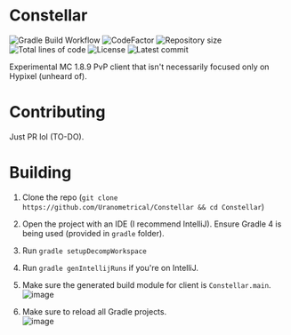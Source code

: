 # Constellar
![Gradle Build Workflow](https://github.com/Uranometrical/COnstellar/actions/workflows/gradle-build.yml/badge.svg)
![CodeFactor](https://www.codefactor.io/repository/github/Uranometrical/Constellar/badge)
![Repository size](https://img.shields.io/github/repo-size/Uranometrical/Constellar)
![Total lines of code](https://img.shields.io/tokei/lines/github/Uranometrical/Constellar)
![License](https://img.shields.io/github/license/Uranometrical/Constellar)
![Latest commit](https://img.shields.io/github/last-commit/Uranometrical/Constellar)

Experimental MC 1.8.9 PvP client that isn't necessarily focused only on Hypixel (unheard of).

# Contributing
Just PR lol (TO-DO).

# Building
1. Clone the repo (`git clone https://github.com/Uranometrical/Constellar && cd Constellar`)
2. Open the project with an IDE (I recommend IntelliJ). Ensure Gradle 4 is being used (provided in `gradle` folder).
3. Run `gradle setupDecompWorkspace`
4. Run `gradle genIntellijRuns` if you're on IntelliJ.
5. Make sure the generated build module for client is `Constellar.main`.
![image](https://user-images.githubusercontent.com/45357714/142085884-95d34046-a7e6-4b09-b7a5-de675eae668c.png)

6. Make sure to reload all Gradle projects.  
![image](https://user-images.githubusercontent.com/45357714/142085841-dcdc8073-3d2e-4099-b5a1-b53e628f48eb.png)
